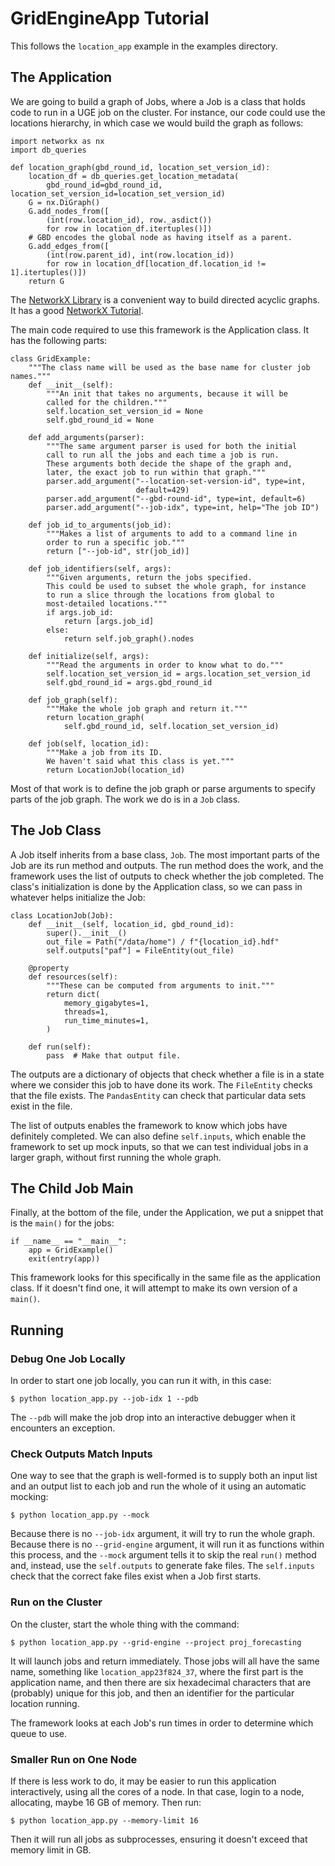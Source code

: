 GridEngineApp Tutorial
======================

This follows the `location_app` example in the examples directory.

The Application
---------------

We are going to build a graph of Jobs, where a Job is a class that holds
code to run in a UGE job on the cluster. For instance, our code could
use the locations hierarchy, in which case we would build the graph as
follows:

    import networkx as nx
    import db_queries

    def location_graph(gbd_round_id, location_set_version_id):
        location_df = db_queries.get_location_metadata(
            gbd_round_id=gbd_round_id, location_set_version_id=location_set_version_id)
        G = nx.DiGraph()
        G.add_nodes_from([
            (int(row.location_id), row._asdict())
            for row in location_df.itertuples()])
        # GBD encodes the global node as having itself as a parent.
        G.add_edges_from([
            (int(row.parent_id), int(row.location_id))
            for row in location_df[location_df.location_id != 1].itertuples()])
        return G

The [NetworkX Library](http://networkx.github.io/) is a convenient way
to build directed acyclic graphs. It has a good [NetworkX
Tutorial](https://networkx.github.io/documentation/stable/tutorial.html).

The main code required to use this framework is the Application class.
It has the following parts:

    class GridExample:
        """The class name will be used as the base name for cluster job names."""
        def __init__(self):
            """An init that takes no arguments, because it will be
            called for the children."""
            self.location_set_version_id = None
            self.gbd_round_id = None

        def add_arguments(parser):
            """The same argument parser is used for both the initial
            call to run all the jobs and each time a job is run.
            These arguments both decide the shape of the graph and,
            later, the exact job to run within that graph."""
            parser.add_argument("--location-set-version-id", type=int,
                                default=429)
            parser.add_argument("--gbd-round-id", type=int, default=6)
            parser.add_argument("--job-idx", type=int, help="The job ID")

        def job_id_to_arguments(job_id):
            """Makes a list of arguments to add to a command line in
            order to run a specific job."""
            return ["--job-id", str(job_id)]

        def job_identifiers(self, args):
            """Given arguments, return the jobs specified.
            This could be used to subset the whole graph, for instance
            to run a slice through the locations from global to
            most-detailed locations."""
            if args.job_id:
                return [args.job_id]
            else:
                return self.job_graph().nodes

        def initialize(self, args):
            """Read the arguments in order to know what to do."""
            self.location_set_version_id = args.location_set_version_id
            self.gbd_round_id = args.gbd_round_id

        def job_graph(self):
            """Make the whole job graph and return it."""
            return location_graph(
                self.gbd_round_id, self.location_set_version_id)

        def job(self, location_id):
            """Make a job from its ID.
            We haven't said what this class is yet."""
            return LocationJob(location_id)

Most of that work is to define the job graph or parse arguments to
specify parts of the job graph. The work we do is in a `Job` class.

The Job Class
-------------

A Job itself inherits from a base class, `Job`. The most important parts
of the Job are its run method and outputs. The run method does the work,
and the framework uses the list of outputs to check whether the job
completed. The class\'s initialization is done by the Application class,
so we can pass in whatever helps initialize the Job:

    class LocationJob(Job):
        def __init__(self, location_id, gbd_round_id):
            super().__init__()
            out_file = Path("/data/home") / f"{location_id}.hdf"
            self.outputs["paf"] = FileEntity(out_file)

        @property
        def resources(self):
            """These can be computed from arguments to init."""
            return dict(
                memory_gigabytes=1,
                threads=1,
                run_time_minutes=1,
            )

        def run(self):
            pass  # Make that output file.

The outputs are a dictionary of objects that check whether a file is in
a state where we consider this job to have done its work. The
`FileEntity` checks that the file exists. The `PandasEntity` can check
that particular data sets exist in the file.

The list of outputs enables the framework to know which jobs have
definitely completed. We can also define `self.inputs`, which enable the
framework to set up mock inputs, so that we can test individual jobs in
a larger graph, without first running the whole graph.

The Child Job Main
------------------

Finally, at the bottom of the file, under the Application, we put a
snippet that is the `main()` for the jobs:

    if __name__ == "__main__":
        app = GridExample()
        exit(entry(app))

This framework looks for this specifically in the same file as the
application class. If it doesn\'t find one, it will attempt to make its
own version of a `main()`.

Running
-------

### Debug One Job Locally

In order to start one job locally, you can run it with, in this case:

    $ python location_app.py --job-idx 1 --pdb

The `--pdb` will make the job drop into an interactive debugger when it
encounters an exception.

### Check Outputs Match Inputs

One way to see that the graph is well-formed is to supply both an input
list and an output list to each job and run the whole of it using an
automatic mocking:

    $ python location_app.py --mock

Because there is no `--job-idx` argument, it will try to run the whole
graph. Because there is no `--grid-engine` argument, it will run it as
functions within this process, and the `--mock` argument tells it to
skip the real `run()` method and, instead, use the `self.outputs` to
generate fake files. The `self.inputs` check that the correct fake files
exist when a Job first starts.

### Run on the Cluster

On the cluster, start the whole thing with the command:

    $ python location_app.py --grid-engine --project proj_forecasting

It will launch jobs and return immediately. Those jobs will all have the
same name, something like `location_app23f824_37`, where the first part
is the application name, and then there are six hexadecimal characters
that are (probably) unique for this job, and then an identifier for the
particular location running.

The framework looks at each Job\'s run times in order to determine which
queue to use.

### Smaller Run on One Node

If there is less work to do, it may be easier to run this application
interactively, using all the cores of a node. In that case, login to a
node, allocating, maybe 16 GB of memory. Then run:

    $ python location_app.py --memory-limit 16

Then it will run all jobs as subprocesses, ensuring it doesn\'t exceed
that memory limit in GB.
